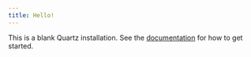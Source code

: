 ```yaml
---
title: Hello!
---
```


This is a blank Quartz installation.
See the [documentation](https://quartz.jzhao.xyz) for how to get started.
